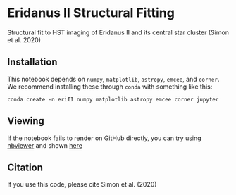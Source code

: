 # Eridanus II Structural Fitting

Structural fit to HST imaging of Eridanus II and its central star cluster (Simon et al. 2020)

## Installation

This notebook depends on `numpy`, `matplotlib`, `astropy`, `emcee`, and `corner`. We recommend installing these through `conda` with something like this:

```
conda create -n eriII numpy matplotlib astropy emcee corner jupyter
```

## Viewing

If the notebook fails to render on GitHub directly, you can try using [nbviewer](https://nbviewer.jupyter.org/) and shown [here](https://nbviewer.jupyter.org/github/jsimonastro/EriII-structural-fitting/blob/main/mcmc_structural_fit_eri2_final.ipynb)

## Citation

If you use this code, please cite Simon et al. (2020)
